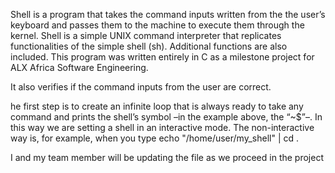 Shell is a program that takes the command inputs written from the the user’s keyboard and passes them to the machine to execute them through the kernel. Shell is a simple UNIX command interpreter that replicates functionalities of the simple shell (sh). Additional functions are also included. This program was written entirely in C as a milestone project for ALX Africa Software Engineering.

It also verifies if the command inputs from the user are correct.

he first step is to create an infinite loop that is always ready to take any command and prints the shell’s symbol –in the example above, the “~$”–. In this way we are setting a shell in an interactive mode. The non-interactive way is, for example, when you type echo "/home/user/my_shell" | cd .

I and my team member will be updating the file as we proceed in the project
